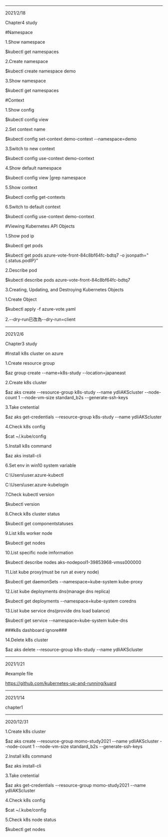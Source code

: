 -------------------------------------
2021/2/18

Chapter4 study

#Namespace

1.Show namespace

$kubectl get namespaces

2.Create namespace

$kubectl create namespace demo

3.Show namespace

$kubectl get namespaces

#Context

1.Show config

$kubectl config view

2.Set context name

$kubectl config set-context demo-context --namespace=demo

3.Switch to new context

$kubectl config use-context demo-context

4.Show default namespace

$kubectl config view |grep namespace

5.Show context

$kubectl config get-contexts

6.Switch to default context

$kubectl config use-context demo-context

#Viewing Kubernetes API Objects

1.Show pod ip

$kubectl get pods

$kubectl get pods azure-vote-front-84c8bf64fc-bdtq7 -o jsonpath="{.status.podIP}"

2.Describe pod

$kubectl describe pods azure-vote-front-84c8bf64fc-bdtq7

3.Creating, Updating, and Destroying Kubernetes Objects

1.Create Object

$kubectl apply -f azure-vote.yaml

2.--dry-run已改為--dry-run=client

-------------------------------------
2021/2/6

Chapter3 study

#Install k8s cluster on azure

1.Create resource group

$az group create --name=k8s-study --location=japaneast

2.Create k8s cluster

$az aks create --resource-group k8s-study --name ydliAKScluster --node-count 1 --node-vm-size standard_b2s --generate-ssh-keys

3.Take cretential

$az aks get-credentials --resource-group k8s-study --name ydliAKScluster

4.Check k8s config

$cat ~/.kube/config

5.Install k8s command

$az aks install-cli

6.Set env in win10 system variable

C:\Users\user\.azure-kubectl

C:\Users\user\.azure-kubelogin

7.Check kubectl version

$kubectl version

8.Check k8s cluster status

$kubectl get componentstatuses

9.List k8s worker node

$kubectl get nodes

10.List specific node imformation

$kubectl describe nodes aks-nodepool1-39853968-vmss000000

11.List kube proxy(must be run at every node)

$kubectl get daemonSets --namespace=kube-system kube-proxy

12.List kube deployments dns(manage dns replica)

$kubectl get deployments --namespace=kube-system coredns

13.List kube service dns(provide dns load balance)

$kubectl get service --namespace=kube-system kube-dns

###k8s dashboard ignore###

14.Delete k8s cluster

$az aks delete --resource-group k8s-study --name ydliAKScluster

-------------------------------------
2021/1/21

#example file

https://github.com/kubernetes-up-and-running/kuard

-------------------------------------
2021/1/14

chapter1

-------------------------------------
2020/12/31

1.Create k8s cluster

$az aks create --resource-group momo-study2021 --name ydliAKScluster --node-count 1 --node-vm-size standard_b2s --generate-ssh-keys

2.Install k8s command

$az aks install-cli

3.Take cretential

$az aks get-credentials --resource-group momo-study2021 --name ydliAKScluster

4.Check k8s config

$cat ~/.kube/config

5.Check k8s node status

$kubectl get nodes
